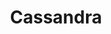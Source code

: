 ---
title: Cassandra
categories:
  - database
docs:
  - id: java
    url: https://www.testcontainers.org/modules/databases/cassandra/
    example: |
      ```java
      var cassandra = new CassandraContainer<>(DockerImageName.parse("cassandra:3.11.2"));
      cassandra.start();
      ```
description: |
  Cassandra is a free and open source, distributed NoSQL database management system. It is designed to handle large amounts of data across many commodity servers, providing high availability with no single point of failure.
---